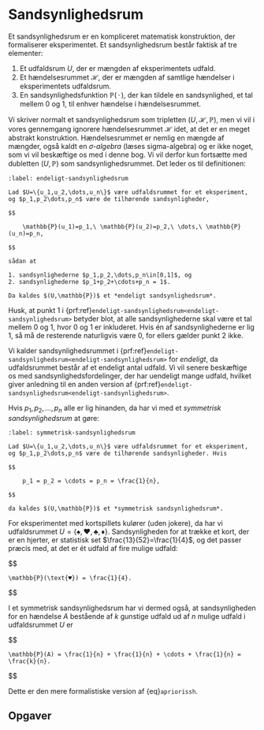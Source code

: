 # Sandsynlighedsrum

Et sandsynlighedsrum er en kompliceret matematisk konstruktion, der formaliserer eksperimentet. Et sandsynlighedsrum består faktisk af tre elementer:

1. Et udfaldsrum $U$, der er mængden af eksperimentets udfald.
2. Et hændelsesrummet $\mathcal{H}$, der er mængden af samtlige hændelser i eksperimentets udfaldsrum. 
3. En sandsynlighedsfunktion $\mathbb{P}(\,\cdot\,)$, der kan tildele en sandsynlighed, et tal mellem 0 og 1, til enhver hændelse i hændelsesrummet.

Vi skriver normalt et sandsynlighedsrum som tripletten $(U,\mathcal{H},\mathbb{P})$, men vi vil i vores gennemgang ignorere hændelsesrummet $\mathcal{H}$ idet, at det er en meget abstrakt konstruktion. Hændelsesrummet er nemlig en mængde af mængder, også kaldt en *$\sigma$-algebra* (læses sigma-algebra) og er ikke noget, som vi vil beskæftige os med i denne bog. Vi vil derfor kun fortsætte med dubletten $(U,\mathbb{P})$ som sandsynlighedsrummet. Det leder os til definitionen:

```{prf:definition}
:label: endeligt-sandsynlighedsrum

Lad $U=\{u_1,u_2,\dots,u_n\}$ være udfaldsrummet for et eksperiment, og $p_1,p_2\dots,p_n$ være de tilhørende sandsynligheder,

$$

    \mathbb{P}(u_1)=p_1,\ \mathbb{P}(u_2)=p_2,\ \dots,\ \mathbb{P}(u_n)=p_n,

$$

sådan at

1. sandsynlighederne $p_1,p_2,\dots,p_n\in[0,1]$, og 
2. sandsynlighederne $p_1+p_2+\cdots+p_n = 1$.

Da kaldes $(U,\mathbb{P})$ et *endeligt sandsynlighedsrum*.

```

Husk, at punkt 1 i {prf:ref}`endeligt-sandsynlighedsrum<endeligt-sandsynlighedsrum>` betyder blot, at alle sandsynlighederne skal være et tal mellem 0 og 1, hvor 0 og 1 er inkluderet. Hvis én af sandsynlighederne er lig 1, så må de resterende naturligvis være 0, for ellers gælder punkt 2 ikke.

Vi kalder sandsynlighedsrummet i {prf:ref}`endeligt-sandsynlighedsrum<endeligt-sandsynlighedsrum>` for *endeligt*, da udfaldsrummet består af et endeligt antal udfald. Vi vil senere beskæftige os med sandsynlighedsfordelinger, der har uendeligt mange udfald, hvilket giver anledning til en anden version af {prf:ref}`endeligt-sandsynlighedsrum<endeligt-sandsynlighedsrum>`.

Hvis $p_1,p_2,\dots,p_n$ alle er lig hinanden, da har vi med et *symmetrisk sandsynlighedsrum* at gøre:

```{prf:definition}
:label: symmetrisk-sandsynlighedsrum

Lad $U=\{u_1,u_2,\dots,u_n\}$ være udfaldsrummet for et eksperiment, og $p_1,p_2\dots,p_n$ være de tilhørende sandsynligheder. Hvis 

$$

    p_1 = p_2 = \cdots = p_n = \frac{1}{n},

$$

da kaldes $(U,\mathbb{P})$ et *symmetrisk sandsynlighedsrum*.

```

For eksperimentet med kortspillets kulører (uden jokere), da har vi udfaldsrummet $U=\{\text{♠},\text{♥},\text{♣},\text{♦} \}$. Sandsynligheden for at trække et kort, der er en hjerter, er statistisk set $\frac{13}{52}=\frac{1}{4}$, og det passer præcis med, at det er ét udfald af fire mulige udfald:

$$

    \mathbb{P}(\text{♥}) = \frac{1}{4}.

$$

I et symmetrisk sandsynlighedsrum har vi dermed også, at sandsynligheden for en hændelse $A$ bestående af $k$ gunstige udfald ud af $n$ mulige udfald i udfaldsrummet $U$ er 

$$

    \mathbb{P}(A) = \frac{1}{n} + \frac{1}{n} + \cdots + \frac{1}{n} = \frac{k}{n}.

$$

Dette er den mere formalistiske version af {eq}`apriorissh`.

## Opgaver
